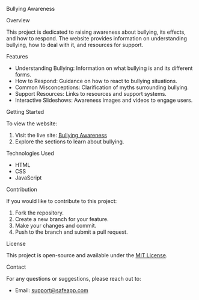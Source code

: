 Bullying Awareness

 Overview

This project is dedicated to raising awareness about bullying, its effects, and how to respond. The website provides information on understanding bullying, how to deal with it, and resources for support.

 Features

- Understanding Bullying: Information on what bullying is and its different forms.
- How to Respond: Guidance on how to react to bullying situations.
- Common Misconceptions: Clarification of myths surrounding bullying.
- Support Resources: Links to resources and support systems.
- Interactive Slideshows: Awareness images and videos to engage users.

 Getting Started

To view the website:

1. Visit the live site: [Bullying Awareness](https://tendani-ndou.github.io/bullying-awareness/)
2. Explore the sections to learn about bullying.

 Technologies Used

- HTML
- CSS
- JavaScript

 Contribution

If you would like to contribute to this project:

1. Fork the repository.
2. Create a new branch for your feature.
3. Make your changes and commit.
4. Push to the branch and submit a pull request.

 License

This project is open-source and available under the [MIT License](LICENSE).

 Contact

For any questions or suggestions, please reach out to:

- Email: support@safeapp.com
